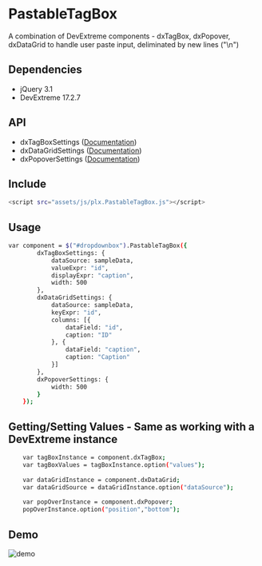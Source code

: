 # PastableTagBox
A combination of DevExtreme components - dxTagBox, dxPopover, dxDataGrid to handle user paste input, deliminated by new lines ("\n")

## Dependencies
- jQuery 3.1
- DevExtreme 17.2.7

## API
- dxTagBoxSettings ([Documentation](https://js.devexpress.com/Documentation/ApiReference/UI_Widgets/dxTagBox/))
- dxDataGridSettings ([Documentation](https://js.devexpress.com/Documentation/ApiReference/UI_Widgets/dxDataGrid/))
- dxPopoverSettings ([Documentation](https://js.devexpress.com/Documentation/ApiReference/UI_Widgets/dxPopover/))

## Include
```sh
<script src="assets/js/plx.PastableTagBox.js"></script>
```

## Usage
```sh
var component = $("#dropdownbox").PastableTagBox({
        dxTagBoxSettings: {
            dataSource: sampleData,
            valueExpr: "id",
            displayExpr: "caption",
            width: 500
        },
        dxDataGridSettings: {
            dataSource: sampleData,
            keyExpr: "id",
            columns: [{
                dataField: "id",
                caption: "ID"
            }, {
                dataField: "caption",
                caption: "Caption"
            }]
        },
        dxPopoverSettings: {
            width: 500
        }
    });
```
## Getting/Setting Values - Same as working with a DevExtreme instance
```sh
    var tagBoxInstance = component.dxTagBox;
    var tagBoxValues = tagBoxInstance.option("values");
    
    var dataGridInstance = component.dxDataGrid;
    var dataGridSource = dataGridInstance.option("dataSource");
    
    var popOverInstance = component.dxPopover;
    popOverInstance.option("position","bottom");
```
## Demo
![demo](https://i.imgur.com/rEJ7h14.gif)
